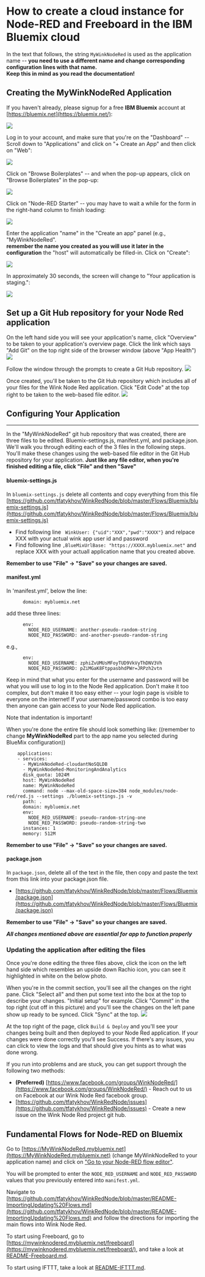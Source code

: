 # How to create a cloud instance for Node-RED and Freeboard in the IBM Bluemix cloud

In the text that follows,
the string `MyWinkNodeRed` is used as the application name -- 
<b>you need to use a different name and change corresponding configuration lines with that name.</b><br>
<b>Keep this in mind as you read the documentation!</b>



## Creating the MyWinkNodeRed Application

If you haven't already, please signup for a free **IBM Bluemix** account at [https://bluemix.net](https://bluemix.net/):

<img src='images/01.png'/>


Log in to your account, and make sure that you're on the "Dashboard" --
Scroll down to "Applications" and click on "+ Create an App" and then click on "Web":

<img src='images/02.png'/>

Click on "Browse Boilerplates" -- and when the pop-up appears, click on "Browse Boilerplates" in the pop-up:

<img src='images/03.png'/>

Click on "Node-RED Starter" -- you may have to wait a while for the form in the right-hand column to finish loading:

<img src='images/04.png'/>

Enter the application "name" in the "Create an app" panel (e.g., "MyWinkNodeRed". <br><b>remember the name you created as you will use it later in the configuration</b>
the "host" will automatically be filled-in. Click on "Create":

<img src='images/06.png'/>

In approximately 30 seconds, the screen will change to "Your application is staging.":

<img src='http://i64.tinypic.com/2aetrn.png'/>

## Set up a Git Hub repository for your Node Red application
On the left hand side you will see your application's name, click "Overview" to be taken to your application's overview page. Click the link which says "Add Git" on the top right side of the browser window (above "App Health")
<img src='http://i68.tinypic.com/ddp79h.png'/>

Follow the window through the prompts to create a Git Hub repository.
<img src='http://i63.tinypic.com/flvk95.png'/>

Once created, you'll be taken to the Git Hub repository which includes all of your files for the Wink Node Red application. Click "Edit Code" at the top right to be taken to the web-based file editor.
<img src='http://i64.tinypic.com/2nlhhqd.png'/>

## Configuring Your Application
-----------------
In the "MyWinkNodeRed" git hub repository that was created, there are three files to be edited. Bluemix-settings.js, manifest.yml, and package.json. We'll walk you through editing each of the 3 files in the following steps. You'll make these changes using the web-based file editor in the Git Hub repository for your application. **Just like any file editor, when you're finished editing a file, click "File" and then "Save"**

#### bluemix-settings.js
In `bluemix-settings.js` delete all contents and copy everything from this file
 [https://github.com/tfatykhov/WinkRedNode/blob/master/Flows/Bluemix/bluemix-settings.js](https://github.com/tfatykhov/WinkRedNode/blob/master/Flows/Bluemix/bluemix-settings.js)
 * Find following line ` WinkUser: {"uid":"XXX","pwd":"XXXX"}` and relpace XXX with your actual wink app user id and password
 * Find following line  `,BlueMixUrlBase: "https://XXXX.mybluemix.net"` and replace XXX with your actuall application name that you created above. 

**Remember to use "File" -> "Save" so your changes are saved.**

#### manifest.yml
In 'manifest.yml', below the line:

          domain: mybluemix.net

add these three lines:

          env:
            NODE_RED_USERNAME: another-pseudo-random-string 
            NODE_RED_PASSWORD: and-another-pseudo-random-string

e.g.,

          env:
            NODE_RED_USERNAME: zphiZvUMUsMFoyTUD9VkVyThDNV3Vh
            NODE_RED_PASSWORD: pZiMGaK8FtppasbhdPWr=JRPzh2vtn

Keep in mind that what you enter for the username and password will be what you will use to log in to the Node Red application. Don't make it too complex, but don't make it too easy either -- your login page is visible to everyone on the internet! If your username/password combo is too easy then anyone can gain access to your Node Red application. 

Note that indentation is important!

When you're done the entire file should look something like: ((remember to change <b>MyWinkNodeRed</b> part to the app name you selected during BlueMix configuration))

        applications:
        - services:
          - MyWinkNodeRed-cloudantNoSQLDB
          - MyWinkNodeRed-MonitoringAndAnalytics
          disk_quota: 1024M
          host: MyWinkNodeRed
          name: MyWinkNodeRed
          command: node --max-old-space-size=384 node_modules/node-red/red.js --settings ./bluemix-settings.js -v
          path: .
          domain: mybluemix.net
          env:
            NODE_RED_USERNAME: pseudo-random-string-one
            NODE_RED_PASSWORD: pseudo-random-string-two
          instances: 1
          memory: 512M

**Remember to use "File" -> "Save" so your changes are saved.**

#### package.json
 In `package.json`, delete all of the text in the file, then copy and paste the text from this link into your package.json file.
* [https://github.com/tfatykhov/WinkRedNode/blob/master/Flows/Bluemix/package.json](https://github.com/tfatykhov/WinkRedNode/blob/master/Flows/Bluemix/package.json)

**Remember to use "File" -> "Save" so your changes are saved.**

**_All changes mentioned above are essential for app to function properly_**

### Updating the application after editing the files
Once you're done editing the three files above, click the icon on the left hand side which resembles an upside down Rachio icon, you can see it highlighted in white on the below photo.

When you're in the commit section, you'll see all the changes on the right pane. Click "Select all" and then put some text into the box at the top to describe your changes. "Initial setup" for example. Click "Commit" in the top right (cut off in this picture) and you'll see the changes on the left pane show up ready to be synced. Click "Sync" at the top.
<img src='http://i64.tinypic.com/23wphdz.png'/>

At the top right of the page, click `Build & Deploy` and you'll see your changes being built and then deployed to your Node Red application. If your changes were done correctly you'll see Success. If there's any issues, you can click to view the logs and that should give you hints as to what was done wrong.

If you run into problems and are stuck, you can get support through the following two methods:
* **(Preferred)** [https://www.facebook.com/groups/WinkNodeRed/](https://www.facebook.com/groups/WinkNodeRed/) - Reach out to us on Facebook at our Wink Node Red facebook group.
* [https://github.com/tfatykhov/WinkRedNode/issues](https://github.com/tfatykhov/WinkRedNode/issues) - Create a new issue on the Wink Node Red project git hub.

## Fundamental Flows for Node-RED on Bluemix
Go to [https://MyWinkNodeRed.mybluemix.net](https://MyWinkNodeRed.mybluemix.net) (change MyWinkNodeRed to your application name) and click on ["Go to your Node-RED flow editor"](https://mywinknodered.mybluemix.net/red).

You will be prompted to enter the `NODE_RED_USERNAME` and `NODE_RED_PASSWORD` values that you previously entered into `manifest.yml`.

Navigate to [https://github.com/tfatykhov/WinkRedNode/blob/master/README-ImportingUpdating%20Flows.md](https://github.com/tfatykhov/WinkRedNode/blob/master/README-ImportingUpdating%20Flows.md) and follow the directions for importing the main flows into Wink Node Red.

To start using Freeboard,
go to [https://mywinknodered.mybluemix.net/freeboard](https://mywinknodered.mybluemix.net/freeboard/),
and take a look at [README-Freeboard.md](README-Freeboard.md).

To start using IFTTT,
take a look at [README-IFTTT.md](README-IFTTT.md).

